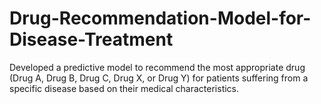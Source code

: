 # Drug-Recommendation-Model-for-Disease-Treatment
Developed a predictive model to recommend the most appropriate drug (Drug A, Drug B, Drug C, Drug X, or Drug Y) for patients suffering from a specific disease based on their medical characteristics.

